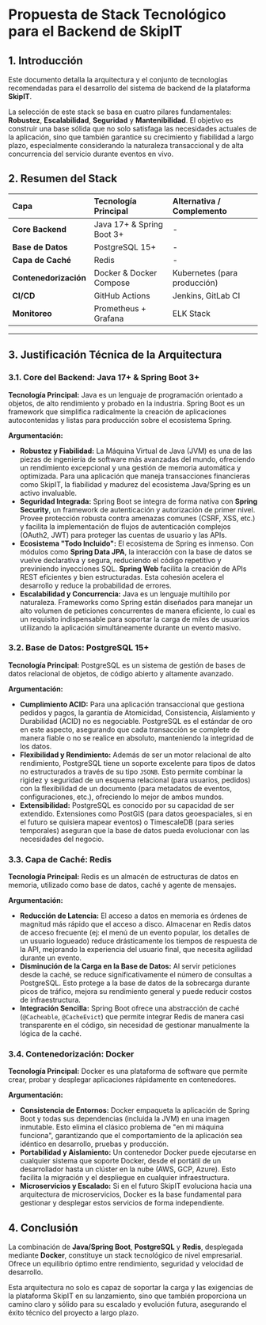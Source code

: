 
# Propuesta de Stack Tecnológico para el Backend de SkipIT

## 1. Introducción

Este documento detalla la arquitectura y el conjunto de tecnologías recomendadas para el desarrollo del sistema de backend de la plataforma **SkipIT**. 

La selección de este stack se basa en cuatro pilares fundamentales: **Robustez**, **Escalabilidad**, **Seguridad** y **Mantenibilidad**. El objetivo es construir una base sólida que no solo satisfaga las necesidades actuales de la aplicación, sino que también garantice su crecimiento y fiabilidad a largo plazo, especialmente considerando la naturaleza transaccional y de alta concurrencia del servicio durante eventos en vivo.

## 2. Resumen del Stack

| Capa | Tecnología Principal | Alternativa / Complemento |
| :--- | :--- | :--- |
| **Core Backend** | Java 17+ & Spring Boot 3+ | - |
| **Base de Datos** | PostgreSQL 15+ | - |
| **Capa de Caché** | Redis | - |
| **Contenedorización**| Docker & Docker Compose | Kubernetes (para producción) |
| **CI/CD** | GitHub Actions | Jenkins, GitLab CI |
| **Monitoreo** | Prometheus + Grafana | ELK Stack |

---

## 3. Justificación Técnica de la Arquitectura

### 3.1. Core del Backend: Java 17+ & Spring Boot 3+

**Tecnología Principal:** Java es un lenguaje de programación orientado a objetos, de alto rendimiento y probado en la industria. Spring Boot es un framework que simplifica radicalmente la creación de aplicaciones autocontenidas y listas para producción sobre el ecosistema Spring.

**Argumentación:**

*   **Robustez y Fiabilidad:** La Máquina Virtual de Java (JVM) es una de las piezas de ingeniería de software más avanzadas del mundo, ofreciendo un rendimiento excepcional y una gestión de memoria automática y optimizada. Para una aplicación que maneja transacciones financieras como SkipIT, la fiabilidad y madurez del ecosistema Java/Spring es un activo invaluable.
*   **Seguridad Integrada:** Spring Boot se integra de forma nativa con **Spring Security**, un framework de autenticación y autorización de primer nivel. Provee protección robusta contra amenazas comunes (CSRF, XSS, etc.) y facilita la implementación de flujos de autenticación complejos (OAuth2, JWT) para proteger las cuentas de usuario y las APIs.
*   **Ecosistema "Todo Incluido":** El ecosistema de Spring es inmenso. Con módulos como **Spring Data JPA**, la interacción con la base de datos se vuelve declarativa y segura, reduciendo el código repetitivo y previniendo inyecciones SQL. **Spring Web** facilita la creación de APIs REST eficientes y bien estructuradas. Esta cohesión acelera el desarrollo y reduce la probabilidad de errores.
*   **Escalabilidad y Concurrencia:** Java es un lenguaje multihilo por naturaleza. Frameworks como Spring están diseñados para manejar un alto volumen de peticiones concurrentes de manera eficiente, lo cual es un requisito indispensable para soportar la carga de miles de usuarios utilizando la aplicación simultáneamente durante un evento masivo.

### 3.2. Base de Datos: PostgreSQL 15+

**Tecnología Principal:** PostgreSQL es un sistema de gestión de bases de datos relacional de objetos, de código abierto y altamente avanzado.

**Argumentación:**

*   **Cumplimiento ACID:** Para una aplicación transaccional que gestiona pedidos y pagos, la garantía de Atomicidad, Consistencia, Aislamiento y Durabilidad (ACID) no es negociable. PostgreSQL es el estándar de oro en este aspecto, asegurando que cada transacción se complete de manera fiable o no se realice en absoluto, manteniendo la integridad de los datos.
*   **Flexibilidad y Rendimiento:** Además de ser un motor relacional de alto rendimiento, PostgreSQL tiene un soporte excelente para tipos de datos no estructurados a través de su tipo `JSONB`. Esto permite combinar la rigidez y seguridad de un esquema relacional (para usuarios, pedidos) con la flexibilidad de un documento (para metadatos de eventos, configuraciones, etc.), ofreciendo lo mejor de ambos mundos.
*   **Extensibilidad:** PostgreSQL es conocido por su capacidad de ser extendido. Extensiones como PostGIS (para datos geoespaciales, si en el futuro se quisiera mapear eventos) o TimescaleDB (para series temporales) aseguran que la base de datos pueda evolucionar con las necesidades del negocio.

### 3.3. Capa de Caché: Redis

**Tecnología Principal:** Redis es un almacén de estructuras de datos en memoria, utilizado como base de datos, caché y agente de mensajes.

**Argumentación:**

*   **Reducción de Latencia:** El acceso a datos en memoria es órdenes de magnitud más rápido que el acceso a disco. Almacenar en Redis datos de acceso frecuente (ej: el menú de un evento popular, los detalles de un usuario logueado) reduce drásticamente los tiempos de respuesta de la API, mejorando la experiencia del usuario final, que necesita agilidad durante un evento.
*   **Disminución de la Carga en la Base de Datos:** Al servir peticiones desde la caché, se reduce significativamente el número de consultas a PostgreSQL. Esto protege a la base de datos de la sobrecarga durante picos de tráfico, mejora su rendimiento general y puede reducir costos de infraestructura.
*   **Integración Sencilla:** Spring Boot ofrece una abstracción de caché (`@Cacheable`, `@CacheEvict`) que permite integrar Redis de manera casi transparente en el código, sin necesidad de gestionar manualmente la lógica de la caché.

### 3.4. Contenedorización: Docker

**Tecnología Principal:** Docker es una plataforma de software que permite crear, probar y desplegar aplicaciones rápidamente en contenedores.

**Argumentación:**

*   **Consistencia de Entornos:** Docker empaqueta la aplicación de Spring Boot y todas sus dependencias (incluida la JVM) en una imagen inmutable. Esto elimina el clásico problema de "en mi máquina funciona", garantizando que el comportamiento de la aplicación sea idéntico en desarrollo, pruebas y producción.
*   **Portabilidad y Aislamiento:** Un contenedor Docker puede ejecutarse en cualquier sistema que soporte Docker, desde el portátil de un desarrollador hasta un clúster en la nube (AWS, GCP, Azure). Esto facilita la migración y el despliegue en cualquier infraestructura.
*   **Microservicios y Escalado:** Si en el futuro SkipIT evoluciona hacia una arquitectura de microservicios, Docker es la base fundamental para gestionar y desplegar estos servicios de forma independiente.

## 4. Conclusión

La combinación de **Java/Spring Boot**, **PostgreSQL** y **Redis**, desplegada mediante **Docker**, constituye un stack tecnológico de nivel empresarial. Ofrece un equilibrio óptimo entre rendimiento, seguridad y velocidad de desarrollo. 

Esta arquitectura no solo es capaz de soportar la carga y las exigencias de la plataforma SkipIT en su lanzamiento, sino que también proporciona un camino claro y sólido para su escalado y evolución futura, asegurando el éxito técnico del proyecto a largo plazo.
